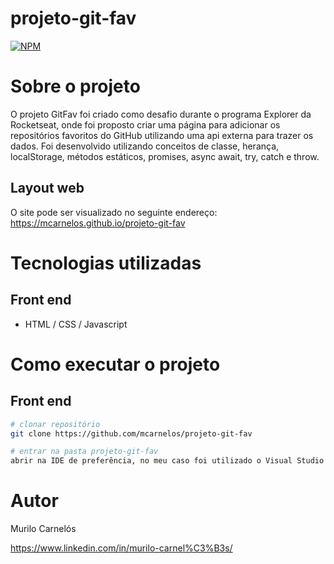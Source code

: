 # projeto-git-fav
[![NPM](https://img.shields.io/npm/l/react)](https://github.com/mcarnelos/projeto-git-fav/new/master/LICENSE)

# Sobre o projeto

O projeto GitFav foi criado como desafio durante o programa Explorer da Rocketseat, onde foi proposto criar uma página para adicionar os repositórios favoritos do GitHub
utilizando uma api externa para trazer os dados. Foi desenvolvido utilizando conceitos de classe, herança, localStorage, métodos estáticos, promises, async await, try, 
catch e throw.

## Layout web
O site pode ser visualizado no seguinte endereço: 
https://mcarnelos.github.io/projeto-git-fav

# Tecnologias utilizadas
## Front end
- HTML / CSS / Javascript

# Como executar o projeto

## Front end

```bash
# clonar repositório
git clone https://github.com/mcarnelos/projeto-git-fav

# entrar na pasta projeto-git-fav
abrir na IDE de preferência, no meu caso foi utilizado o Visual Studio Code.
```

# Autor

Murilo Carnelós

https://www.linkedin.com/in/murilo-carnel%C3%B3s/
